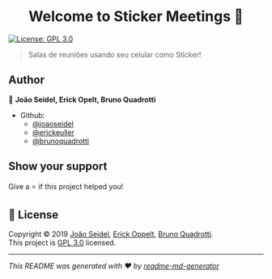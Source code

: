 <h1 align="center">Welcome to Sticker Meetings 👋</h1>
<p>
  <a href="https://github.com/erickeuller/sticker-meetings/blob/master/LICENSE" target="_blank">
    <img alt="License: GPL 3.0" src="https://img.shields.io/badge/License-GPL 3.0-yellow.svg" />
  </a>
</p>

> Salas de reuniões usando seu celular como Sticker!

## Author

👤 **João Seidel, Erick Opelt, Bruno Quadrotti**

* Github: 
    - [@joaoseidel](https://github.com/joaoseidel)
    - [@erickeuller](https://github.com/erickeuller)
    - [@brunoquadrotti](https://github.com/brunoquadrotti)

## Show your support

Give a ⭐️ if this project helped you!

## 📝 License

Copyright © 2019 [João Seidel](https://github.com/joaoseidel), [Erick Oppelt](https://github.com/erickeuller), [Bruno Quadrotti](https://github.com/brunoquadrotti).<br />
This project is [GPL 3.0](https://github.com/erickeuller/sticker-meetings/blob/master/LICENSE) licensed.

***
_This README was generated with ❤️ by [readme-md-generator](https://github.com/kefranabg/readme-md-generator)_
